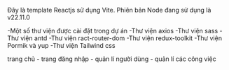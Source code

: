 Đây là template Reactjs sử dụng Vite. Phiên bản Node đang sử dụng là v22.11.0

-Một số thư viện được cài đặt trong dự án
    -Thư viện axios
    -Thư viện sass
    -Thư viện antd
    -Thư viện ract-router-dom
    -Thư viện redux-toolkit
    -Thư viện Pormik và yup
    -Thư viện Tailwind css

trang chủ - trang đăng nhập - quản lí người dùng - quản lí các công việc